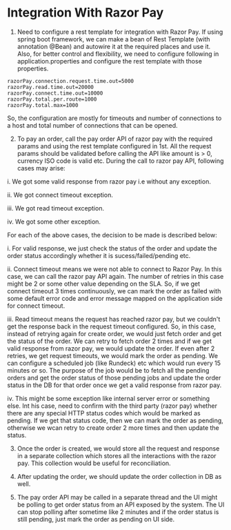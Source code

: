 # Integration With Razor Pay

1. Need to configure a rest template for integration with Razor Pay. If using spring boot framework, we can make a bean of Rest Template (with annotation @Bean) and autowire it at the required places and use it. Also, for better control and flexibility, we need to configure following in application.properties and configure the rest template with those properties.

```
razorPay.connection.request.time.out=5000
razorPay.read.time.out=20000
razorPay.connect.time.out=10000
razorPay.total.per.route=1000
razorPay.total.max=1000
```

  So, the configuration are mostly for timeouts and number of connections to a host and total number of connections that can be opened.
  
2. To pay an order, call the pay order API of razor pay with the required params and using the rest template configured in 1st. All the request params should be validated before calling the API like amount is > 0, currency ISO code is valid etc. During the call to razor pay API, following cases may arise:

i. We got some valid response from razor pay i.e without any exception.

ii. We got connect timeout exception.

iii. We got read timeout exception.

iv. We got some other exception.

For each of the above cases, the decision to be made is described below:

i. For valid response, we just check the status of the order and update the order status accordingly whether it is sucess/failed/pending etc.

ii.  Connect timeout means we were not able to connect to Razor Pay. In this case, we can call the razor pay API again. The number of retries in this case might be 2 or some other value depending on the SLA. So, if we get connect timeout 3 times continuously, we can mark the order as failed with some default error code and error message mapped on the application side for connect timeout.

iii. Read timeout means the request has reached razor pay, but we couldn't get the response back in the request timeout configured. So, in this case, instead of retrying again for create order, we would just fetch order and get the status of the order. We can retry to fetch order 2 times and if we get valid response from razor pay, we would update the order. If even after 2 retries, we get request timeouts, we would mark the order as pending. We can configure a scheduled job (like Rundeck) etc which would run every 15 minutes or so. The purpose of the job would be to fetch all the pending orders and get the order status of those pending jobs and update the order status in the DB for that order once we get a valid response from razor pay.

iv. This might be some exception like internal server error or something else. Int his case, need to confirm with the third party (razor pay) whether there are any special HTTP status codes which would be marked as pending. If we get that status code, then we can mark the order as pending, otherwise we wcan retry to create order 2 more times and then update the status.

3. Once the order is created, we would store all the request and response in a separate collection which stores all the interactions with the razor pay. This collection would be useful for reconciliation.

4. After updating the order, we should update the order collection in DB as well.

5. The pay order API may be called in a separate thread and the UI might be polling to get order status from an API exposed by the system. The UI can stop polling after sometime like 2 minutes and if the order status is still pending, just mark the order as pending on UI side.


